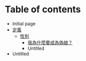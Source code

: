 # Table of contents

* Initial page
* [定義](ding/README.md)
  * [性別](ding/xing/README.md)
    * [我為什麼要成為偽娘？](ding/xing/wo-shen-yao-cheng-niang.md)
    * Untitled
* Untitled

